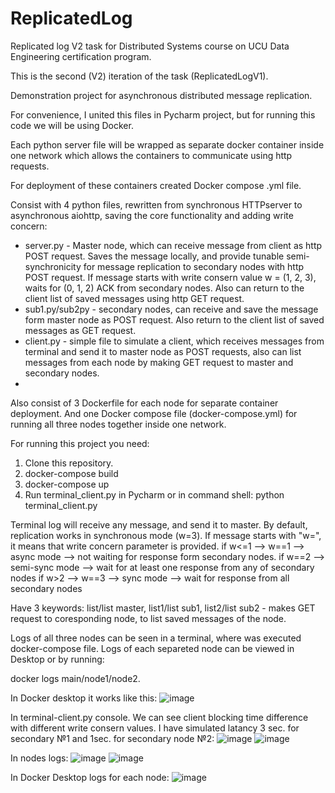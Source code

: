 # ReplicatedLog
Replicated log V2 task for Distributed Systems course on UCU Data Engineering certification program. 

This is the second (V2) iteration of the task (ReplicatedLogV1).

Demonstration project for asynchronous distributed message replication. 

For convenience, I united this files in Pycharm project, but for running this code we will be using Docker.

Each python server file will be wrapped as separate docker container inside one network which allows the containers to communicate using http requests. 

For deployment of these containers created Docker compose .yml file.

Consist with 4 python files, rewritten from synchronous HTTPserver to asynchronous aiohttp, saving the core functionality and adding write concern:
 - server.py - Master node, which can receive message from client as http POST request. Saves the message locally, and provide tunable semi-synchronicity for message replication to secondary nodes with http POST request. If message starts with write consern value w = (1, 2, 3), waits for (0, 1, 2) ACK from secondary nodes. Also can return to the client list of saved messages using http GET request.
 - sub1.py/sub2py - secondary nodes, can receive and save the message form master node as POST request. Also return to the client list of saved messages as GET request.
 - client.py - simple file to simulate a client, which receives messages from terminal and send it to master node as POST requests, also can list messages from each node by making GET request to master and secondary nodes.
 - 
Also consist of 3 Dockerfile for each node for separate container deployment. And one Docker compose file (docker-compose.yml) for running all three nodes together inside one network.

For running this project you need:
   1. Clone this repository.
   2. docker-compose build
   3. docker-compose up
   4. Run terminal_client.py in Pycharm or in command shell: python terminal_client.py
   
   Terminal log will receive any message, and send it to master.
   By default, replication works in synchronous mode (w=3).
   If message starts with "w=", it means that write concern parameter is provided. 
   if w<=1 --> w==1 --> async mode --> not waiting for response form secondary nodes.
   if w==2 --> semi-sync mode --> wait for at least one response from any of secondary nodes
   if w>2 --> w==3 --> sync mode --> wait for response from all secondary nodes

   Have 3 keywords: list/list master, list1/list sub1, list2/list sub2 - makes GET request to coresponding node, to list saved messages of the node.
   
   Logs of all three nodes can be seen in a terminal, where was executed docker-compose file. Logs of each separeted node can be viewed in Desktop or by running:
   
   docker logs main/node1/node2.

   In Docker desktop it works like this:
 ![image](https://github.com/OlexiiHryhorashyk/ReplicatedLogV2/assets/58079096/3c66f876-31ad-41be-b423-e55836d907ee)

   In terminal-client.py console. We can see client blocking time difference with different write consern values. I have simulated latancy 3 sec. for secondary №1 and 1sec. for secondary node №2:
![image](https://github.com/OlexiiHryhorashyk/ReplicatedLogV2/assets/58079096/452353b4-fdfa-46c0-ac04-70b374371f9a)
![image](https://github.com/OlexiiHryhorashyk/ReplicatedLogV2/assets/58079096/d3c52933-a1b9-40fc-b1c3-3b7575aa007b)

   In nodes logs:
![image](https://github.com/OlexiiHryhorashyk/ReplicatedLogV2/assets/58079096/3f690da8-4a32-4120-aedc-8bec77a79456)
![image](https://github.com/OlexiiHryhorashyk/ReplicatedLogV2/assets/58079096/1d462f73-0fa7-45f3-813d-784de5bbadaa)

   In Docker Desktop logs for each node:
![image](https://github.com/OlexiiHryhorashyk/ReplicatedLogV2/assets/58079096/648f6fa7-b11f-4100-9e4c-f1fc47a5d80e)




 
